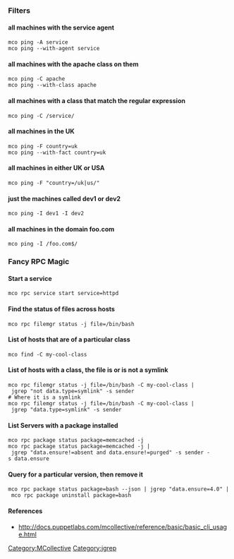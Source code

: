 ### Filters

#### all machines with the service agent

`mco ping -A service`\
`mco ping --with-agent service`

#### all machines with the apache class on them

`mco ping -C apache`\
`mco ping --with-class apache`

#### all machines with a class that match the regular expression

`mco ping -C /service/`

#### all machines in the UK

`mco ping -F country=uk`\
`mco ping --with-fact country=uk`

#### all machines in either UK or USA

`mco ping -F "country=/uk|us/"`

#### just the machines called dev1 or dev2

`mco ping -I dev1 -I dev2`

#### all machines in the domain foo.com

`mco ping -I /foo.com$/`

### Fancy RPC Magic

#### Start a service

`mco rpc service start service=httpd`

#### Find the status of files across hosts

`mco rpc filemgr status -j file=/bin/bash`

#### List of hosts that are of a particular class

`mco find -C my-cool-class`

#### List of hosts with a class, the file is or is not a symlink

`mco rpc filemgr status -j file=/bin/bash -C my-cool-class | jgrep "not data.type=symlink" -s sender`\
`# Where it is a symlink`\
`mco rpc filemgr status -j file=/bin/bash -C my-cool-class | jgrep "data.type=symlink" -s sender`

#### List Servers with a package installed

`mco rpc package status package=memcached -j`\
`mco rpc package status package=memcached -j | jgrep "data.ensure!=absent and data.ensure!=purged" -s sender -s data.ensure`

#### Query for a particular version, then remove it

`mco rpc package status package=bash --json | jgrep "data.ensure=4.0" | mco rpc package uninstall package=bash`

#### References

-   <http://docs.puppetlabs.com/mcollective/reference/basic/basic_cli_usage.html>

<Category:MCollective> <Category:jgrep>
